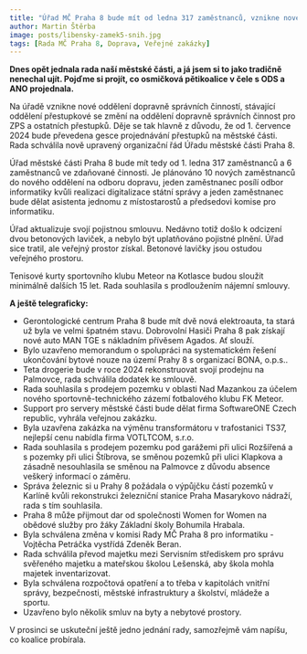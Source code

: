 ```yaml
---
title: "Úřad MČ Praha 8 bude mít od ledna 317 zaměstnanců, vznikne nové oddělení dopravně správních činností"
author: Martin Štěrba
image: posts/libensky-zamek5-snih.jpg
tags: [Rada MČ Praha 8, Doprava, Veřejné zakázky]
---
```


**Dnes opět jednala rada naší městské části, a já jsem si to jako tradičně nenechal ujít. Pojďme si projít, co osmičková pětikoalice v čele s ODS a ANO projednala.**

Na úřadě vznikne nové oddělení dopravně správních činností, stávající oddělení přestupkové se změní na oddělení dopravně správních činnost pro ZPS a ostatních přestupků. Děje se tak hlavně z důvodu, že od 1. července 2024 bude převedena gesce projednávání přestupků na městské části. Rada schválila nově upravený organizační řád Úřadu městské části Praha 8. 

Úřad městské části Praha 8 bude mít tedy od 1. ledna 317 zaměstnanců a 6 zaměstnanců ve zdaňované činnosti. Je plánováno 10 nových zaměstnanců do nového oddělení na odboru dopravu, jeden zaměstnanec posílí odbor informatiky kvůli realizaci digitalizace státní správy a jeden zaměstnanec bude dělat asistenta jednomu z místostarostů a předsedovi komise pro informatiku.

Úřad aktualizuje svojí pojistnou smlouvu. Nedávno totiž došlo k odcizení dvou betonových laviček, a nebylo být uplatňováno pojistné plnění. Úřad sice tratil, ale veřejný prostor získal. Betonové lavičky jsou ostudou veřejného prostoru.

Tenisové kurty sportovního klubu Meteor na Kotlasce budou sloužit minimálně dalších 15 let. Rada souhlasila s prodloužením nájemní smlouvy.

**A ještě telegraficky:**
- Gerontologické centrum Praha 8 bude mít dvě nová elektroauta, ta stará už byla ve velmi špatném stavu. Dobrovolní Hasiči Praha 8 pak získají nové auto MAN TGE s nákladním přívěsem Agados. Ať slouží.
- Bylo uzavřeno memorandum o spolupráci na systematickém řešení ukončování bytové nouze na území Prahy 8 s organizací BONA, o.p.s..
- Teta drogerie bude v roce 2024 rekonstruovat svojí prodejnu na Palmovce, rada schválila dodatek ke smlouvě.
- Rada souhlasila s prodejem pozemku v oblasti Nad Mazankou za účelem nového sportovně-technického zázemí fotbalového klubu FK Meteor.
- Support pro servery městské části bude dělat firma SoftwareONE Czech republic, vyhrála veřejnou zakázku.
- Byla uzavřena zakázka na výměnu transformátoru v trafostanici TS37, nejlepší cenu nabídla firma VOTLTCOM, s.r.o.
- Rada souhlasila s prodejem pozemku pod garážemi při ulici Rozšířená a s pozemky při ulici Štíbrova, se směnou pozemků při ulici Klapkova a zásadně nesouhlasila se směnou na Palmovce z důvodu absence veškerý informací o záměru.
- Správa železnic si u Prahy 8 požádala o výpůjčku částí pozemků v Karlíně kvůli rekonstrukci železniční stanice Praha Masarykovo nádraží, rada s tím souhlasila.
- Praha 8 může přijmout dar od společnosti Women for Women na obědové služby pro žáky Základní školy Bohumila Hrabala.
- Byla schválena změna v komisi Rady MČ Praha 8 pro informatiku - Vojtěcha Petráčka vystřídá Zdeněk Beran.
- Rada schválila převod majetku mezi Servisním střediskem pro správu svěřeného majetku a mateřskou školou Lešenská, aby škola mohla majetek inventarizovat.
- Byla schválena rozpočtová opatření a to třeba v kapitolách vnitřní správy, bezpečnosti, městské infrastruktury a školství, mládeže a sportu.
- Uzavřeno bylo několik smluv na byty a nebytové prostory.

V prosinci se uskuteční ještě jedno jednání rady, samozřejmě vám napíšu, co koalice probírala.